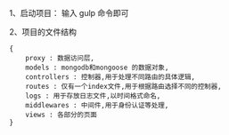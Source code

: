 1、启动项目：
	输入 gulp 命令即可

2、项目的文件结构
	
	{
		proxy : 数据访问层,
		models : mongodb和mongoose 的数据对象,
		controllers : 控制器,用于处理不同路由的具体逻辑,
		routes : 仅有一个index文件,用于根据路由选择不同的控制器,
		logs : 用于存放日志文件,以时间格式命名,
		middlewares : 中间件,用于身份认证等处理,
		views : 各部分的页面
	}

